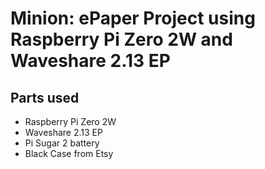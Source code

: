 # Minion: ePaper Project using Raspberry Pi Zero 2W and Waveshare 2.13 EP

## Parts used
- Raspberry Pi Zero 2W
- Waveshare 2.13 EP
- Pi Sugar 2 battery
- Black Case from Etsy
